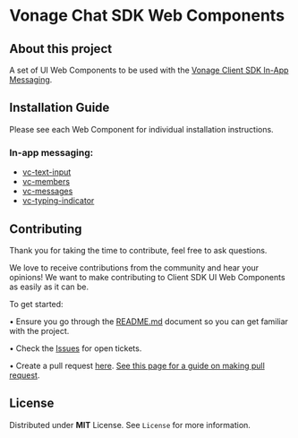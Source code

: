 # Vonage Chat SDK Web Components

## About this project

A set of UI Web Components to be used with the [Vonage Client SDK In-App Messaging](https://developer.vonage.com/en/vonage-client-sdk/in-app-messaging/overview).

## Installation Guide

Please see each Web Component for individual installation instructions.

### In-app messaging:

* [vc-text-input](vc-text-input)
* [vc-members](vc-members)
* [vc-messages](vc-messages)
* [vc-typing-indicator](vc-typing-indicator)

## Contributing

Thank you for taking the time to contribute, feel free to ask questions.

We love to receive contributions from the community and hear your opinions! We want to make contributing to Client SDK UI Web Components as easily as it can be.

To get started:

•	Ensure you go through the [README.md](README.md) document so you can get familiar with the project.

•	Check the [Issues](https://github.com/nexmo-community/clientsdk-ui-js/issues) for open tickets.

•	Create a pull request [here](https://github.com/nexmo-community/clientsdk-ui-js/pulls). [See this page for a guide on making pull request](https://docs.github.com/en/free-pro-team@latest/github/collaborating-with-issues-and-pull-requests/creating-a-pull-request).

## License
  Distributed under **MIT** License. See `License` for more information.
